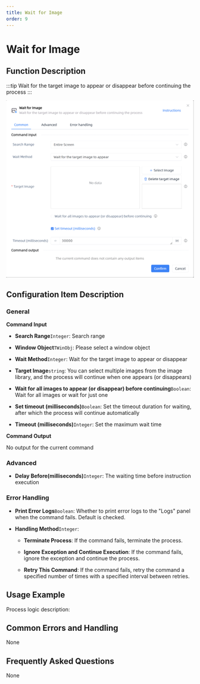```yaml
---
title: Wait for Image
order: 9
---
```


# Wait for Image

## Function Description

:::tip 
Wait for the target image to appear or disappear before continuing the process
:::

![Wait for Image](../../assets/Wait%20for%20Image_command.png)

## Configuration Item Description

### General

**Command Input**

- **Search Range**`Integer`: Search range

- **Window Object**`TWinObj`: Please select a window object

- **Wait Method**`Integer`: Wait for the target image to appear or disappear

- **Target Image**`string`: You can select multiple images from the image library, and the process will continue when one appears (or disappears)

- **Wait for all images to appear (or disappear) before continuing**`Boolean`: Wait for all images or wait for just one

- **Set timeout (milliseconds)**`Boolean`: Set the timeout duration for waiting, after which the process will continue automatically

- **Timeout (milliseconds)**`Integer`: Set the maximum wait time


**Command Output**

No output for the current command

### Advanced

- **Delay Before(milliseconds)**`Integer`: The waiting time before instruction execution

### Error Handling

- **Print Error Logs**`Boolean`: Whether to print error logs to the "Logs" panel when the command fails. Default is checked. 

- **Handling Method**`Integer`:

    - **Terminate Process**: If the command fails, terminate the process.

    - **Ignore Exception and Continue Execution**: If the command fails, ignore the exception and continue the process.

    - **Retry This Command**: If the command fails, retry the command a specified number of times with a specified interval between retries.

## Usage Example

Process logic description:

## Common Errors and Handling

None

## Frequently Asked Questions

None

